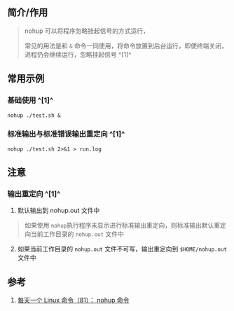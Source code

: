 ﻿## 简介/作用

> nohup 可以将程序忽略挂起信号的方式运行，
>
> 常见的用法是和 `&` 命令一同使用，将命令放置到后台运行，即使终端关闭，进程仍会继续运行，忽略挂起信号 ^[1]^



## 常用示例

### 基础使用 ^[1]^

```shell
nohup ./test.sh &
```

### 标准输出与标准错误输出重定向 ^[1]^

```shell
nohup ./test.sh 2>&1 > run.log
```

## 注意

### 输出重定向 ^[1]^

1. 默认输出到 nohup.out 文件中
> 如果使用 `nohup`执行程序未显示进行标准输出重定向，则标准输出默认重定向当前工作目录的 `nohup.out` 文件中
2. 如果当前工作目录的 `nohup.out` 文件不可写，输出重定向到 `$HOME/nohup.out` 文件中


## 参考

1. [每天一个 Linux 命令（81）： nohup 命令](https://mp.weixin.qq.com/s?__biz=MzAxODI5ODMwOA==&mid=2666550199&idx=2&sn=888c625bce23046bb44680d984a24fc2&chksm=80dc971cb7ab1e0ad1dac8d5c2f6a0f218ffc49823785f4e9732d007d626e3a1106f4d04ae1a&mpshare=1&scene=1&srcid=0127dM66aof7XLW7XUeih9ST&sharer_sharetime=1611711540474&sharer_shareid=7d84fec8f6d2c3bbc1f0f74bf5f3a886#rd)